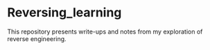 # Reversing_learning

This repository presents write-ups and notes from my exploration of reverse engineering.
